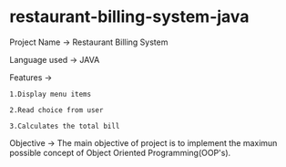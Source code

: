 # restaurant-billing-system-java
Project Name -> Restaurant Billing System

Language used -> JAVA

Features ->

    1.Display menu items
    
    2.Read choice from user
    
    3.Calculates the total bill

Objective -> The main objective of project is to implement the maximun possible concept of Object Oriented Programming(OOP's).
  
